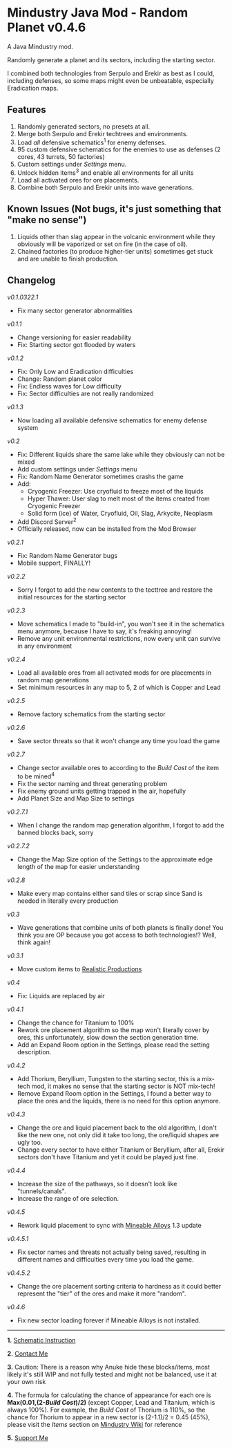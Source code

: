 # Mindustry Java Mod - Random Planet v0.4.6
A Java Mindustry mod.

Randomly generate a planet and its sectors, including the starting sector.

I combined both technologies from Serpulo and Erekir as best as I could, including defenses, so some maps might even be unbeatable, especially Eradication maps.

## Features

1. Randomly generated sectors, no presets at all.
2. Merge both Serpulo and Erekir techtrees and environments.
3. Load *all* defensive schematics<sup>1</sup> for enemy defenses.
4. 95 custom defensive schematics for the enemies to use as defenses (2 cores, 43 turrets, 50 factories)
5. Custom settings under *Settings* menu.
6. Unlock hidden items<sup>3</sup> and enable all environments for all units
7. Load all activated ores for ore placements.
8. Combine both Serpulo and Erekir units into wave generations.

<!--
## Future Plans

1. Make some new resources that utilize existing resources from both planets, such as copper-beryllium alloy, I'll try to restrain it to real-life alloys/intermetallic for the simplest reason that fictional stuff is literally limitless, I could just make up an alloy and call it "A" and be done with it, that's not how I do things. I'll also restrain from making new mineable resources as they'll inevitably occupy the space and prevent you from mining the resource "you really need".
2. Make some units and defenses that use the new resources, hopefully they could act as a "bridge" between the 2 highly unbalanced planets.
3. Make a custom wave generator that combines both Serpulo and Erekir units, yeah, you'll die!
-->
## Known Issues (Not bugs, it's just something that "make no sense")

1. Liquids other than slag appear in the volcanic environment while they obviously will be vaporized or set on fire (in the case of oil).
2. Chained factories (to produce higher-tier units) sometimes get stuck and are unable to finish production.

## Changelog

*v0.1.0322.1*
- Fix many sector generator abnormalities

*v0.1.1*
- Change versioning for easier readability
- Fix: Starting sector got flooded by waters

*v0.1.2*
- Fix: Only Low and Eradication difficulties
- Change: Random planet color
- Fix: Endless waves for Low difficulty
- Fix: Sector difficulties are not really randomized

*v0.1.3*
- Now loading all available defensive schematics for enemy defense system

*v0.2*
- Fix: Different liquids share the same lake while they obviously can not be mixed
- Add custom settings under *Settings* menu
- Fix: Random Name Generator sometimes crashs the game
- Add:
  - Cryogenic Freezer: Use cryofluid to freeze most of the liquids
  - Hyper Thawer: User slag to melt most of the items created from Cryogenic Freezer
  - Solid form (ice) of Water, Cryofluid, Oil, Slag, Arkycite, Neoplasm
- Add Discord Server<sup>2</sup>
- Officially released, now can be installed from the Mod Browser

*v0.2.1*
- Fix: Random Name Generator bugs
- Mobile support, FINALLY!

*v0.2.2*
- Sorry I forgot to add the new contents to the tecttree and restore the initial resources for the starting sector

*v0.2.3*
- Move schematics I made to "build-in", you won't see it in the schematics menu anymore, because I have to say, it's freaking annoying!
- Remove any unit environmental restrictions, now every unit can survive in any environment

*v0.2.4*
- Load all available ores from all activated mods for ore placements in random map generations
- Set minimum resources in any map to 5, 2 of which is Copper and Lead

*v0.2.5*
- Remove factory schematics from the starting sector

*v0.2.6*
- Save sector threats so that it won't change any time you load the game

*v0.2.7*
- Change sector available ores to according to the *Build Cost* of the item to be mined<sup>4</sup>
- Fix the sector naming and threat generating problem
- Fix enemy ground units getting trapped in the air, hopefully
- Add Planet Size and Map Size to settings

*v0.2.7.1*
- When I change the random map generation algorithm, I forgot to add the banned blocks back, sorry

*v0.2.7.2*
- Change the Map Size option of the Settings to the approximate edge length of the map for easier understanding

*v0.2.8*
- Make every map contains either sand tiles or scrap since Sand is needed in literally every production

*v0.3*
- Wave generations that combine units of both planets is finally done! You think you are OP because you got access to both technologies!? Well, think again!

*v0.3.1*
- Move custom items to [Realistic Productions](https://github.com/PiggyChu620/MindustryRealisticProductions)

*v0.4*
- Fix: Liquids are replaced by air

*v0.4.1*
- Change the chance for Titanium to 100%
- Rework ore placement algorithm so the map won't literally cover by ores, this unfortunately, slow down the section generation time.
- Add an Expand Room option in the Settings, please read the setting description.

*v0.4.2*
- Add Thorium, Beryllium, Tungsten to the starting sector, this is a mix-tech mod, it makes no sense that the starting sector is NOT mix-tech!
- Remove Expand Room option in the Settings, I found a better way to place the ores and the liquids, there is no need for this option anymore.

*v0.4.3*
- Change the ore and liquid placement back to the old algorithm, I don't like the new one, not only did it take too long, the ore/liquid shapes are ugly too.
- Change every sector to have either Titanium or Beryllium, after all, Erekir sectors don't have Titanium and yet it could be played just fine.

*v0.4.4*
- Increase the size of the pathways, so it doesn't look like "tunnels/canals".
- Increase the range of ore selection.

*v0.4.5*
- Rework liquid placement to sync with [Mineable Alloys](https://github.com/PiggyChu620/MindustryMineableAlloys) 1.3 update

*v0.4.5.1*
- Fix sector names and threats not actually being saved, resulting in different names and difficulties every time you load the game.

*v0.4.5.2*
- Change the ore placement sorting criteria to hardness as it could better represent the "tier" of the ores and make it more "random".

*v0.4.6*
- Fix new sector loading forever if Mineable Alloys is not installed.

---

**1.** [Schematic Instruction](SchematicInstruction.md)

**2.** [Contact Me](http://discord.com/users/788334433391607848)

**3.** Caution: There is a reason why Anuke hide these blocks/items, most likely it's still WIP and not fully tested and might not be balanced, use it at your own risk

**4.** The formula for calculating the chance of appearance for each ore is **Max(0.01,(2-*Build Cost*)/2)** (except Copper, Lead and Titanium, which is always 100%). For example, the *Build Cost* of Thorium is 110%, so the chance for Thorium to appear in a new sector is (2-1.1)/2 = 0.45 (45%), please visit the *Items* section on [Mindustry Wiki](https://mindustrygame.github.io/wiki/) for reference

**5.** [Support Me](https://www.buymeacoffee.com/piggychu620)